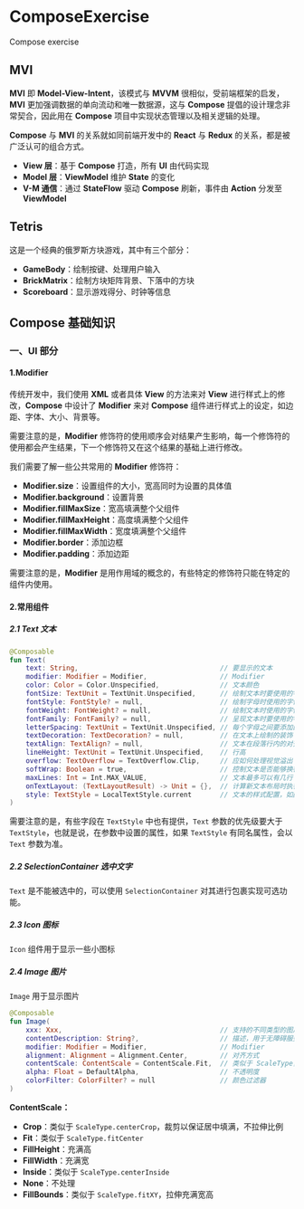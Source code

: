 # ComposeExercise

Compose exercise

## MVI

**MVI** 即 **Model-View-Intent**，该模式与 **MVVM** 很相似，受前端框架的启发，**MVI**
更加强调数据的单向流动和唯一数据源，这与 **Compose** 提倡的设计理念非常契合，因此用在 **Compose**
项目中实现状态管理以及相关逻辑的处理。

**Compose** 与 **MVI** 的关系就如同前端开发中的 **React** 与 **Redux** 的关系，都是被广泛认可的组合方式。

- **View 层**：基于 **Compose** 打造，所有 **UI** 由代码实现
- **Model 层**：**ViewModel** 维护 **State** 的变化
- **V-M 通信**：通过 **StateFlow** 驱动 **Compose** 刷新，事件由 **Action** 分发至 **ViewModel**

## Tetris

这是一个经典的俄罗斯方块游戏，其中有三个部分：

- **GameBody**：绘制按键、处理用户输入
- **BrickMatrix**：绘制方块矩阵背景、下落中的方块
- **Scoreboard**：显示游戏得分、时钟等信息

## Compose 基础知识

### 一、UI 部分

#### 1.Modifier

传统开发中，我们使用 **XML** 或者具体 **View** 的方法来对 **View** 进行样式上的修改，**Compose** 中设计了 **Modifier** 来对 **Compose** 组件进行样式上的设定，如边距、字体、大小、背景等。

需要注意的是，**Modifier** 修饰符的使用顺序会对结果产生影响，每一个修饰符的使用都会产生结果，下一个修饰符又在这个结果的基础上进行修改。

我们需要了解一些公共常用的 **Modifier** 修饰符：

- **Modifier.size**：设置组件的大小，宽高同时为设置的具体值
- **Modifier.background**：设置背景
- **Modifier.fillMaxSize**：宽高填满整个父组件
- **Modifier.fillMaxHeight**：高度填满整个父组件
- **Modifier.fillMaxWidth**：宽度填满整个父组件
- **Modifier.border**：添加边框
- **Modifier.padding**：添加边距

需要注意的是，**Modifier** 是用作用域的概念的，有些特定的修饰符只能在特定的组件内使用。

#### 2.常用组件

##### 2.1 Text 文本

```kotlin
@Composable
fun Text(
    text: String,									// 要显示的文本
    modifier: Modifier = Modifier,					// Modifier
    color: Color = Color.Unspecified,				// 文本颜色
    fontSize: TextUnit = TextUnit.Unspecified,		// 绘制文本时要使用的字形大小
    fontStyle: FontStyle? = null,					// 绘制字母时使用的字体变体（例如斜体）
    fontWeight: FontWeight? = null,					// 绘制文本时使用的字体厚度（例如， FontWeight.Bold）
    fontFamily: FontFamily? = null,					// 呈现文本时要使用的字体系列
    letterSpacing: TextUnit = TextUnit.Unspecified,	// 每个字母之间要添加的空格量
    textDecoration: TextDecoration? = null,			// 在文本上绘制的装饰（例如，下划线）
    textAlign: TextAlign? = null,					// 文本在段落行内的对齐方式
    lineHeight: TextUnit = TextUnit.Unspecified,	// 行高
    overflow: TextOverflow = TextOverflow.Clip,		// 应如何处理视觉溢出
    softWrap: Boolean = true,						// 控制文本是否能够换行
    maxLines: Int = Int.MAX_VALUE,					// 文本最多可以有几行
    onTextLayout: (TextLayoutResult) -> Unit = {},	// 计算新文本布局时执行的回调
    style: TextStyle = LocalTextStyle.current 		// 文本的样式配置，如颜色，字体，行高等。
)
```

需要注意的是，有些字段在 `TextStyle` 中也有提供，`Text` 参数的优先级要大于 `TextStyle`，也就是说，在参数中设置的属性，如果 `TextStyle` 有同名属性，会以 `Text` 参数为准。

##### 2.2 SelectionContainer 选中文字

`Text` 是不能被选中的，可以使用 `SelectionContainer` 对其进行包裹实现可选功能。

##### 2.3 Icon 图标

`Icon` 组件用于显示一些小图标

##### 2.4 Image 图片

`Image` 用于显示图片

```kotlin
@Composable
fun Image(
    xxx: Xxx,										// 支持的不同类型的图片资源
    contentDescription: String?,					// 描述，用于无障碍服务
    modifier: Modifier = Modifier, 					// Modifier
    alignment: Alignment = Alignment.Center, 		// 对齐方式
    contentScale: ContentScale = ContentScale.Fit, 	// 类似于 ScaleType，用于指定图片的填充样式
    alpha: Float = DefaultAlpha, 					// 不透明度
    colorFilter: ColorFilter? = null 				// 颜色过滤器
)
```

**ContentScale：**

- **Crop**：类似于 `ScaleType.centerCrop`，裁剪以保证居中填满，不拉伸比例
- **Fit**：类似于 `ScaleType.fitCenter`
- **FillHeight**：充满高
- **FillWidth**：充满宽
- **Inside**：类似于 `ScaleType.centerInside`
- **None**：不处理
- **FillBounds**：类似于 `ScaleType.fitXY`，拉伸充满宽高